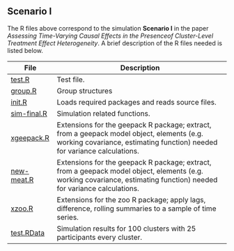 ## Scenario I

The R files above correspond to the simulation **Scenario I** in the paper *Assessing Time-Varying Causal Effects in the Presenceof Cluster-Level Treatment Effect Heterogeneity*. A brief description of the R files needed is listed below.

File | Description
---- | ----
[test.R](test.R) | Test file.
[group.R](group.R) | Group structures
[init.R](init.R) | Loads required packages and reads source files.
[sim-final.R](sim-final.R) | Simulation related functions.
[xgeepack.R](xgeepack.R) | Extensions for the geepack R package; extract, from a geepack model object, elements (e.g. working covariance, estimating function) needed for variance calculations.
[new-meat.R](new-meat.R) | Extensions for the geepack R package; extract, from a geepack model object, elements (e.g. working covariance, estimating function) needed for variance calculations.
[xzoo.R](xzoo.R) | Extensions for the zoo R package; apply lags, difference, rolling summaries to a sample of time series.
[test.RData](test.RData) | Simulation results for 100 clusters with 25 participants every cluster. 







